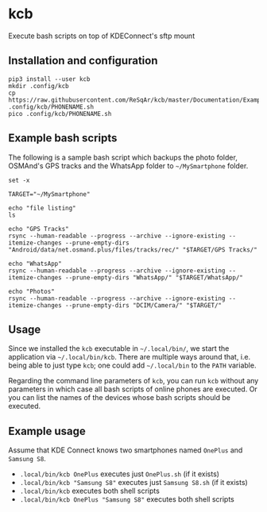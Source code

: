 # kcb

Execute bash scripts on top of KDEConnect's sftp mount

## Installation and configuration

```
pip3 install --user kcb
mkdir .config/kcb
cp https://raw.githubusercontent.com/ReSqAr/kcb/master/Documentation/Examples/My%20Smartphone.sh .config/kcb/PHONENAME.sh
pico .config/kcb/PHONENAME.sh
```

## Example bash scripts

The following is a sample bash script which backups the photo folder, OSMAnd's GPS tracks and the WhatsApp folder to `~/MySmartphone` folder.

```
set -x

TARGET="~/MySmartphone"

echo "file listing"
ls

echo "GPS Tracks"
rsync --human-readable --progress --archive --ignore-existing --itemize-changes --prune-empty-dirs "Android/data/net.osmand.plus/files/tracks/rec/" "$TARGET/GPS Tracks/"

echo "WhatsApp"
rsync --human-readable --progress --archive --ignore-existing --itemize-changes --prune-empty-dirs "WhatsApp/" "$TARGET/WhatsApp/"

echo "Photos"
rsync --human-readable --progress --archive --ignore-existing --itemize-changes --prune-empty-dirs "DCIM/Camera/" "$TARGET/"
```


## Usage

Since we installed the `kcb` executable in `~/.local/bin/`,
we start the application via `~/.local/bin/kcb`.
There are multiple ways around that,
i.e. being able to just type `kcb`;
one could add `~/.local/bin` to the `PATH` variable.

Regarding the command line parameters of `kcb`,
you can run `kcb` without any parameters
in which case all bash scripts of online phones are executed.
Or you can list the names of the devices
whose bash scripts should be executed.


## Example usage
Assume that KDE Connect knows two smartphones named `OnePlus` and `Samsung S8`.

- `.local/bin/kcb OnePlus` executes just `OnePlus.sh` (if it exists)
- `.local/bin/kcb "Samsung S8"` executes just `Samsung S8.sh` (if it exists) 
- `.local/bin/kcb` executes both shell scripts
- `.local/bin/kcb OnePlus "Samsung S8"` executes both shell scripts
